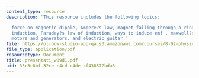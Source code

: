 ```yaml
---
content_type: resource
description: 'This resource includes the following topics:

  force on magnetic dipole, Ampere?s law, magnet falling through a ring, jumping ring,
  induction, Faraday?s law of induction, ways to induce emf , maxwell?s equations,
  motors and generators, and electric guitar.'
file: https://ol-ocw-studio-app-qa.s3.amazonaws.com/courses/8-02-physics-ii-electricity-and-magnetism-spring-2007/35c3c8bf32cec4cdc4decf438572bda8_presentati_w09d1.pdf
file_type: application/pdf
resourcetype: Document
title: presentati_w09d1.pdf
uid: 35c3c8bf-32ce-c4cd-c4de-cf438572bda8
---
```

